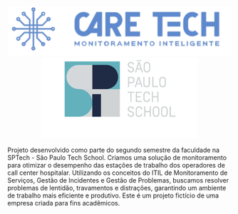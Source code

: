 <div align="center">
<img src="logoazul 1.png" width="550em">
<img src="sptech_logo_negativa_1.png" width="350em">
</div>

<p>Projeto desenvolvido como parte do segundo semestre da faculdade na SPTech - São Paulo Tech School. Criamos uma solução de monitoramento para otimizar o desempenho das estações de trabalho dos operadores de call center hospitalar. Utilizando os conceitos do ITIL de Monitoramento de Serviços, Gestão de Incidentes e Gestão de Problemas, buscamos resolver problemas de lentidão, travamentos e distrações, garantindo um ambiente de trabalho mais eficiente e produtivo. Este é um projeto fictício de uma empresa criada para fins acadêmicos.</p>

